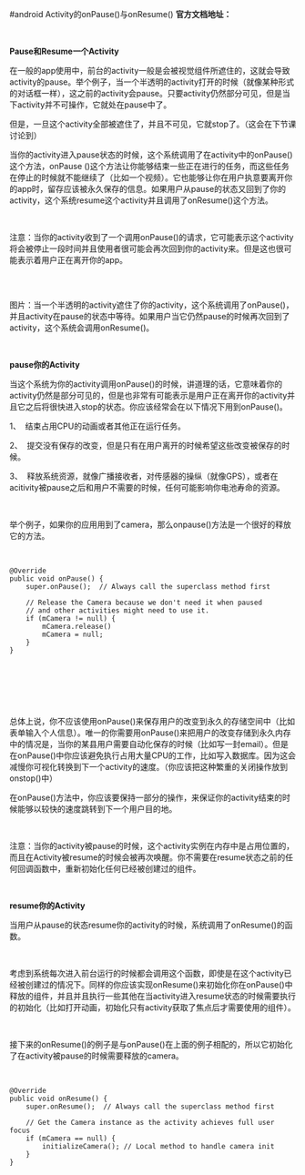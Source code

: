 #android Activity的onPause()与onResume()
**官方文档地址：**

 

**Pause和Resume一个Activity**

在一般的app使用中，前台的activity一般是会被视觉组件所遮住的，这就会导致activity的pause。举个例子，当一个半透明的activity打开的时候（就像某种形式的对话框一样），这之前的activity会pause。只要activity仍然部分可见，但是当下activity并不可操作，它就处在pause中了。

但是，一旦这个activity全部被遮住了，并且不可见，它就stop了。（这会在下节课讨论到）

当你的activity进入pause状态的时候，这个系统调用了在activity中的onPause()这个方法，onPause ()这个方法让你能够结束一些正在进行的任务，而这些任务在停止的时候就不能继续了（比如一个视频）。它也能够让你在用户执意要离开你的app时，留存应该被永久保存的信息。如果用户从pause的状态又回到了你的activity，这个系统resume这个activity并且调用了onResume()这个方法。

 

注意：当你的activity收到了一个调用onPause()的请求，它可能表示这个activity将会被停止一段时间并且使用者很可能会再次回到你的activity来。但是这也很可能表示着用户正在离开你的app。

 

<img alt="" class="has" src="https://img-blog.csdn.net/20160324175205797?watermark/2/text/aHR0cDovL2Jsb2cuY3Nkbi5uZXQv/font/5a6L5L2T/fontsize/400/fill/I0JBQkFCMA==/dissolve/70/gravity/Center">

图片：当一个半透明的activity遮住了你的activity，这个系统调用了onPause()，并且activity在pause的状态中等待。如果用户当它仍然pause的时候再次回到了activity，这个系统会调用onResume()。

 

**pause你的Activity**

当这个系统为你的activity调用onPause()的时候，讲道理的话，它意味着你的activity仍然是部分可见的，但是也非常有可能表示是用户正在离开你的activity并且它之后将很快进入stop的状态。你应该经常会在以下情况下用到onPause()。

1、  结束占用CPU的动画或者其他正在运行任务。

2、  提交没有保存的改变，但是只有在用户离开的时候希望这些改变被保存的时候。

3、  释放系统资源，就像广播接收者，对传感器的操纵（就像GPS），或者在acitivity被pause之后和用户不需要的时候，任何可能影响你电池寿命的资源。

 

举个例子，如果你的应用用到了camera，那么onpause()方法是一个很好的释放它的方法。

 

```
@Override
public void onPause() {
    super.onPause();  // Always call the superclass method first

    // Release the Camera because we don't need it when paused
    // and other activities might need to use it.
    if (mCamera != null) {
        mCamera.release()
        mCamera = null;
    }
}
```

 

 

 

总体上说，你不应该使用onPause()来保存用户的改变到永久的存储空间中（比如表单输入个人信息）。唯一的你需要用onPause()来把用户的改变存储到永久内存中的情况是，当你的某县用户需要自动化保存的时候（比如写一封email）。但是在onPause()中你应该避免执行占用大量CPU的工作，比如写入数据库。因为这会减慢你可视化转换到下一个activity的速度。（你应该把这种繁重的关闭操作放到onstop()中）

在onPause()方法中，你应该要保持一部分的操作，来保证你的activity结束的时候能够以较快的速度跳转到下一个用户目的地。

 

注意：当你的activity被pause的时候，这个activity实例在内存中是占用位置的，而且在Activity被resume的时候会被再次唤醒。你不需要在resume状态之前的任何回调函数中，重新初始化任何已经被创建过的组件。

 

**resume你的Activity**

当用户从pause的状态resume你的activity的时候，系统调用了onResume()的函数。

 

考虑到系统每次进入前台运行的时候都会调用这个函数，即使是在这个activity已经被创建过的情况下。同样的你应该实现onResume()来初始化你在onPause()中释放的组件，并且并且执行一些其他在当activity进入resume状态的时候需要执行的初始化（比如打开动画，初始化只有activity获取了焦点后才需要使用的组件）。

 

接下来的onResume()的例子是与onPause()在上面的例子相配的，所以它初始化了在activity被pause的时候需要释放的camera。

 

```
@Override
public void onResume() {
    super.onResume();  // Always call the superclass method first

    // Get the Camera instance as the activity achieves full user focus
    if (mCamera == null) {
        initializeCamera(); // Local method to handle camera init
    }
}
```

 

 

 

 

 